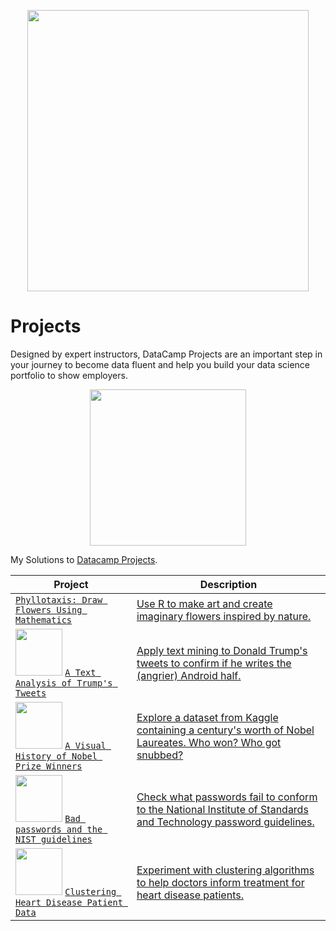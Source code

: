 <p align="center"> 
<img src="https://cdn.datacamp.com/main-app/assets/brand/logos/DataCamp_Horizontal_RGB-d196011f63ebda76dc5c9772425cf9541b8639af842d5e5476ef10f2460ed1e4.png" width="450">
</p>

# Projects


Designed by expert instructors, DataCamp Projects are an important step in your journey to become data fluent and help you build your data science portfolio to show employers.

<p align="center"> 
<img src="https://cdn.datacamp.com/main-app/assets/projects/projects-illustration-fb3e253ea0527cd53aafbd5ed1c4570a5c818c8deba9d0cedceb095bf64cb3fa.svg" width="250">
</p>




My Solutions to [Datacamp Projects](https://www.datacamp.com/profile/veeralakrishna).

| Project | Description |
| --- | --- |
|[`Phyllotaxis: Draw Flowers Using Mathematics`](https://github.com/veeralakrishna/DataCamp-Portofolio-Project-Solutions--R/tree/master/%20Draw%20flowers%20using%20mathematics)|[Use R to make art and create imaginary flowers inspired by nature.](https://www.datacamp.com/projects/62)|
| <img src="https://static.datacamp.com/static/9a26495f82cef0b00998ab2e8712ac01/47ffe/project_image.png" width="75">  [`A Text Analysis of Trump's Tweets`](https://github.com/veeralakrishna/DataCamp-Portofolio-Project-Solutions--R/tree/master/A%20Text%20Analysis%20of%20Trump's%20Tweets) | [Apply text mining to Donald Trump's tweets to confirm if he writes the (angrier) Android half.](https://www.datacamp.com/projects/511)|
|<img src="https://static.datacamp.com/static/c9314c09eb4bec6e159f065c6bc956ec/47ffe/project_image.png" width="75">  [`A Visual History of Nobel Prize Winners`](https://github.com/veeralakrishna/DataCamp-Portofolio-Project-Solutions--R/tree/master/A%20Visual%20History%20of%20Nobel%20Prize%20Winners) | [Explore a dataset from Kaggle containing a century's worth of Nobel Laureates. Who won? Who got snubbed?](https://www.datacamp.com/projects/309) |
|<img src="https://static.datacamp.com/static/fa397d5292aeac62f2c057a5f398799c/47ffe/project_image.png" width="75">  [`Bad passwords and the NIST guidelines`](https://github.com/veeralakrishna/DataCamp-Portofolio-Project-Solutions--R/tree/master/Bad%20passwords%20and%20the%20NIST%20guidelines) | [Check what passwords fail to conform to the National Institute of Standards and Technology password guidelines.](https://www.datacamp.com/projects/68) |
|<img src="https://static.datacamp.com/static/6cef7a0c5b8bf061ebdb044e0cce49dc/47ffe/project_image.png" width="75"> [`Clustering Heart Disease Patient Data`](https://github.com/veeralakrishna/DataCamp-Portofolio-Project-Solutions--R/tree/master/Clustering%20Heart%20Disease%20Patient%20Data) | [Experiment with clustering algorithms to help doctors inform treatment for heart disease patients.](https://www.datacamp.com/projects/552)|













